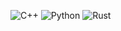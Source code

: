 ![C++](https://img.shields.io/badge/C++-00599C?style=for-the-badge&logo=c%2B%2B&logoColor=white)
![Python](https://img.shields.io/badge/Python-3670A0?style=for-the-badge&logo=python&logoColor=white)
![Rust](https://img.shields.io/badge/rust-%23000000.svg?style=for-the-badge&logo=rust&logoColor=white)

